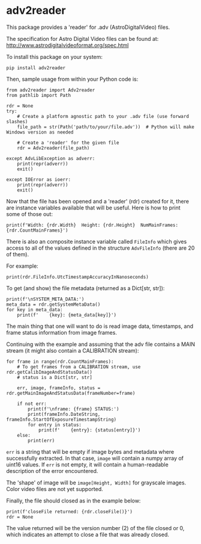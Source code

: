 adv2reader
==========

This package provides a 'reader' for .adv (AstroDigitalVideo) files.

The specification for Astro Digital Video files can be 
found at: <http://www.astrodigitalvideoformat.org/spec.html>

To install this package on your system:

    pip install adv2reader

Then, sample usage from within your Python code is:

    from adv2reader import Adv2reader
    from pathlib import Path
    
    rdr = None
    try:
        # Create a platform agnostic path to your .adv file (use forward slashes)
        file_path = str(Path('path/to/your/file.adv'))  # Python will make Windows version as needed
        
        # Create a 'reader' for the given file
        rdr = Adv2reader(file_path)
    
    except AdvLibException as adverr:
        print(repr(adverr))
        exit()
    
    except IOError as ioerr:
        print(repr(adverr))
        exit()

Now that the file has been opened and a 'reader' (rdr) created for it, 
there are instance variables available that will be useful.
Here is how to print some of those out:

    print(f'Width: {rdr.Width}  Height: {rdr.Height}  NumMainFrames: {rdr.CountMainFrames}')

There is also an composite instance variable called `FileInfo` which gives access to all
of the values defined in the structure `AdvFileInfo` (there are 20 of them).

For example:

    print(rdr.FileInfo.UtcTimestampAccuracyInNanoseconds)
    
To get (and show) the file metadata (returned as a Dict[str, str]):

    print(f'\nSYSTEM_META_DATA:')
    meta_data = rdr.getSystemMetaData()
    for key in meta_data:
        print(f'    {key}: {meta_data[key]}')
        
The main thing that one will want to do is read image data, timestamps, and frame status information
from image frames.

Continuing with the example and assuming that the adv file contains a MAIN stream (it
might also contain a CALIBRATION stream):
  
    
    for frame in range(rdr.CountMainFrames):
        # To get frames from a CALIBRATION stream, use rdr.getCalibImageAndStatusData()
        # status is a Dict[str, str]
        
        err, image, frameInfo, status = rdr.getMainImageAndStatusData(frameNumber=frame)

        if not err:
            print(f'\nframe: {frame} STATUS:')
            print(frameInfo.DateString, frameInfo.StartOfExposureTimestampString)
            for entry in status:
                print(f'    {entry}: {status[entry]}')
        else:
            print(err)

`err` is a string that will be empty if image bytes and metadata where successfully extracted.
In that case, `image` will contain a numpy array of uint16 values. If `err` is not empty, it will contain
a human-readable description of the error encountered.

The 'shape' of image will be `image[Height, Width]` for grayscale images. Color video
files are not yet supported.

Finally, the file should closed as in the example below:

    print(f'closeFile returned: {rdr.closeFile()}')
    rdr = None
    
The value returned will be the version number (2) of the file closed or 0, which indicates an attempt to close a file that was
already closed.
